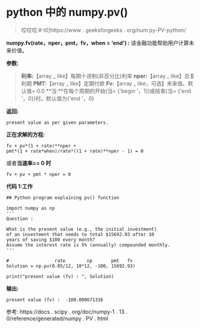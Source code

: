 # python 中的 numpy.pv()

> 哎哎哎:# t0]https://www . geeksforgeeks . org/num py-PV-python/

**numpy.fv(rate，nper，pmt，fv，when = 'end') :** 该金融功能帮助用户计算未来价值。

**参数:**

> **利率:**【array _ like】每期十进制(非百分比)利率
> **nper:**【array _ like】总复利期
> **PMT:**【array _ like】定期付款
> **Fv:**【array _ like，可选】未来值。默认值= 0.0
> **当:**在每个周期的开始(当= {'begin '，1})或结束(当= {'end '，0})时。默认值为{'end '，0}

**返回:**

```
present value as per given parameters.

```

**正在求解的方程:**

```
fv + pv*(1 + rate)**nper +
pmt*(1 + rate*when)/rate*((1 + rate)**nper - 1) = 0
```

或者**当速率== 0 时**

```
fv + pv + pmt * nper = 0
```

**代码 1:工作**

```
## Python program explaining pv() function

import numpy as np
'''
Question : 

What is the present value (e.g., the initial investment)
of an investment that needs to total $15692.93 after 10
years of saving $100 every month? 
Assume the interest rate is 5% (annually) compounded monthly.
'''

#                 rate        np       pmt   fv
Solution = np.pv(0.05/12, 10*12, -100, 15692.93)

print("present value (fv) : ", Solution)
```

**输出:**

```
present value (fv) :  -100.000671316

```

参考:
https://docs . scipy . org/doc/numpy-1 . 13 . 0/reference/generated/numpy . PV . html